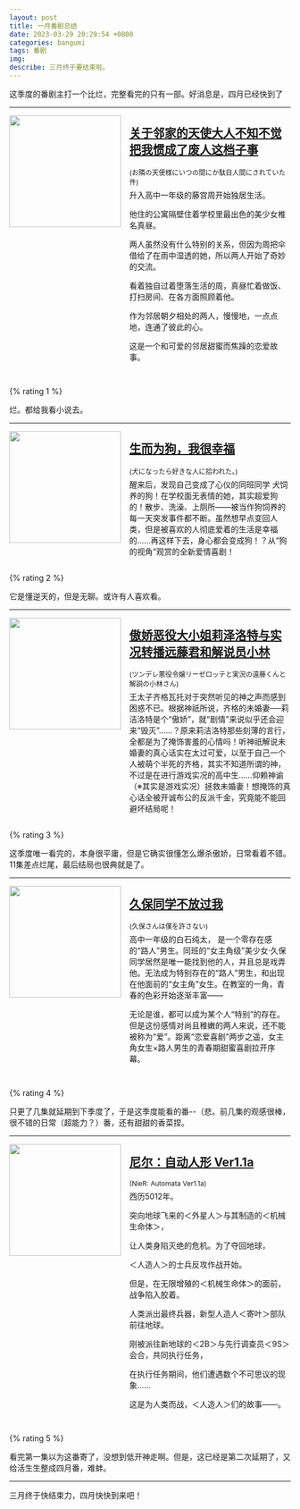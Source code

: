 ```yaml
---
layout: post
title: 一月番剧总结
date: 2023-03-29 20:29:54 +0800
categories: bangumi
tags: 番剧
img: 
describe: 三月终于要结束啦。
---
```


<p class="border-text">这季度的番剧主打一个比烂，完整看完的只有一部。好消息是，四月已经快到了</p>

---

<img src="https://lain.bgm.tv/pic/cover/l/37/d1/364822_y0BAy.jpg" width="200" style="margin-right: 15px;float: left"/>
<div>
  <div class="border-text" style="margin-bottom: 5px">
    <a href="https://bgm.tv/subject/364822"><h2>关于邻家的天使大人不知不觉把我惯成了废人这档子事</h2></a>
    <span style="font-size: 12px">(お隣の天使様にいつの間にか駄目人間にされていた件)</span>
  </div>
  <span style="display:table">升入高中一年级的藤宫周开始独居生活。

他住的公寓隔壁住着学校里最出色的美少女椎名真昼。

两人虽然没有什么特别的关系，但因为周把伞借给了在雨中湿透的她，所以两人开始了奇妙的交流。

看着独自过着堕落生活的周，真昼忙着做饭、打扫房间、在各方面照顾着他。

作为邻居朝夕相处的两人，慢慢地，一点点地，连通了彼此的心。

这是一个和可爱的邻居甜蜜而焦躁的恋爱故事。</span>
</div>
<div style="clear: both;height: 15px "></div>

{% rating 1 %}

烂。都给我看小说去。

---
<img src="https://lain.bgm.tv/pic/cover/l/83/d3/374319_JSG4d.jpg" width="200" style="margin-right: 15px;float: left"/>
<div>
  <div class="border-text" style="margin-bottom: 5px">
    <a href="https://bgm.tv/subject/374319"><h2>生而为狗，我很幸福</h2></a>
    <span style="font-size: 12px">(犬になったら好きな人に拾われた。)</span>
  </div>
  <span style="display:table">醒来后，发现自己变成了心仪的同班同学 犬饲 养的狗！在学校面无表情的她，其实超爱狗的！散步、洗澡、上厕所——被当作狗饲养的每一天突发事件都不断。虽然想早点变回人类，但是被喜欢的人彻底爱着的生活是幸福的......再这样下去，身心都会变成狗！？从“狗的视角”观赏的全新爱情喜剧！

</span>
</div>
<div style="clear: both;height: 15px "></div>

{% rating 2 %}

它是懂逆天的，但是无聊。或许有人喜欢看。

---
<img src="https://lain.bgm.tv/pic/cover/l/db/31/363308_461Oh.jpg" width="200" style="margin-right: 15px;float: left"/>
<div>
  <div class="border-text" style="margin-bottom: 5px">
    <a href="https://bgm.tv/subject/363308"><h2>傲娇恶役大小姐莉泽洛特与实况转播远藤君和解说员小林</h2></a>
    <span style="font-size: 12px">(ツンデレ悪役令嬢リーゼロッテと実況の遠藤くんと解説の小林さん)</span>
  </div>
  <span style="display:table">王太子齐格瓦托对于突然听见的神之声而感到困惑不已。根据神祇所说，齐格的未婚妻──莉洁洛特是个“傲娇”，就“剧情”来说似乎还会迎来“毁灭”……？原来莉洁洛特那些刻薄的言行，全都是为了掩饰害羞的心情吗！听神祇解说未婚妻的真心话实在太过可爱，以至于自己一个人被萌个半死的齐格，其实不知道所谓的神，不过是在进行游戏实况的高中生……仰赖神谕（※其实是游戏实况）拯救未婚妻！想掩饰的真心话全被开诚布公的反派千金，究竟能不能回避坏结局呢！

</span>
</div>
<div style="clear: both;height: 15px "></div>

{% rating 3 %}

这季度唯一看完的，本身很平庸，但是它确实很懂怎么爆杀傲娇，日常看着不错。11集差点烂尾，最后结局也很典就是了。

---
<img src="https://lain.bgm.tv/pic/cover/l/12/39/381793_oNshs.jpg" width="200" style="margin-right: 15px;float: left"/>
<div>
  <div class="border-text" style="margin-bottom: 5px">
    <a href="https://bgm.tv/subject/381793"><h2>久保同学不放过我</h2></a>
    <span style="font-size: 12px">(久保さんは僕を許さない)</span>
  </div>
  <span style="display:table">高中一年级的白石纯太， 是一个零存在感的“路人”男生。同班的“女主角级”美少女·久保同学居然是唯一能找到他的人，并且总是戏弄他。无法成为特别存在的“路人”男生，和出现在他面前的“女主角”女生。在教室的一角，青春的色彩开始逐渐丰富——

无论是谁，都可以成为某个人“特别”的存在。但是这份感情对尚且稚嫩的两人来说，还不能被称为“爱”。距离“恋爱喜剧”两步之遥，女主角女生×路人男生的青春期甜蜜喜剧拉开序幕。</span>
</div>
<div style="clear: both;height: 15px "></div>

{% rating 4 %}

只更了几集就延期到下季度了，于是这季度能看的番--（悲。前几集的观感很棒，很不错的日常（超能力？）番，还有甜甜的香菜捏。

---
<img src="https://lain.bgm.tv/pic/cover/l/da/43/368116_fM4z8.jpg" width="200" style="margin-right: 15px;float: left"/>
<div>
  <div class="border-text" style="margin-bottom: 5px">
    <a href="https://bgm.tv/subject/368116"><h2>尼尔：自动人形 Ver1.1a</h2></a>
    <span style="font-size: 12px">(NieR: Automata Ver1.1a)</span>
  </div>
  <span style="display:table">西历5012年。

突向地球飞来的＜外星人＞与其制造的＜机械生命体＞，

让人类身陷灭绝的危机。为了夺回地球，

＜人造人＞的士兵反攻作战开始。

但是，在无限增殖的＜机械生命体＞的面前，战争陷入胶着。

人类派出最终兵器，新型人造人＜寄叶＞部队前往地球。

刚被派往新地球的＜2B＞与先行调查员＜9S＞会合，共同执行任务，

在执行任务期间，他们遭遇数个不可思议的现象……

这是为人类而战，＜人造人＞们的故事——。</span>
</div>
<div style="clear: both;height: 15px "></div>

{% rating 5 %}

看完第一集以为这番寄了，没想到低开神走啊。但是，这已经是第二次延期了，又给活生生整成四月番，难蚌。

---

<p class="border-text">三月终于快结束力，四月快快到来吧！</p>
